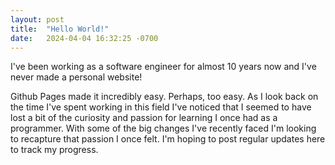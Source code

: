 ```yaml
---
layout: post
title:  "Hello World!"
date:   2024-04-04 16:32:25 -0700
---
```


I've been working as a software engineer for almost 10 years now and I've never made a personal website! 

Github Pages made it incredibly easy. Perhaps, too easy. As I look back on the time I've spent working in this field I've noticed that I seemed to have lost a bit of the curiosity and passion for learning I once had as a programmer. With some of the big changes I've recently faced I'm looking to recapture that passion I once felt. I'm hoping to post regular updates here to track my progress.
